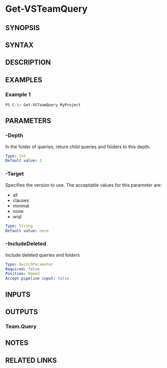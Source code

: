 <!-- #include "./common/header.md" -->

# Get-VSTeamQuery

## SYNOPSIS

<!-- #include "./synopsis/Get-VSTeamQuery.md" -->

## SYNTAX

## DESCRIPTION

<!-- #include "./synopsis/Get-VSTeamQuery.md" -->

## EXAMPLES

### Example 1

```powershell
PS C:\> Get-VSTeamQuery MyProject
```

## PARAMETERS

<!-- #include "./params/projectName.md" -->

### -Depth

In the folder of queries, return child queries and folders to this depth.

```yaml
Type: Int
Default value: 1
```

### -Target

Specifies the version to use. The acceptable values for this parameter are:

- all
- clauses
- minimal
- none
- wiql

```yaml
Type: String
Default value: none
```

### -IncludeDeleted

Include deleted queries and folders

```yaml
Type: SwitchParameter
Required: false
Position: Named
Accept pipeline input: false
```

## INPUTS

## OUTPUTS

### Team.Query

## NOTES

## RELATED LINKS
